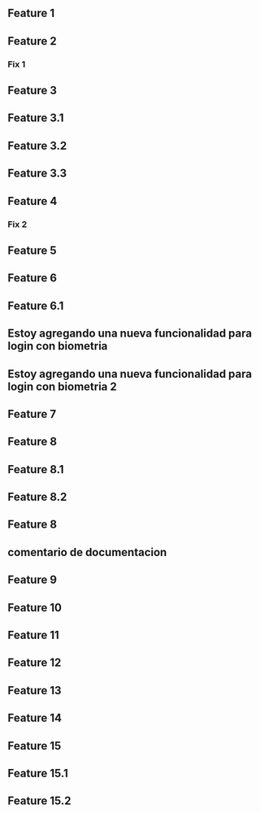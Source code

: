 ## Feature 1

## Feature 2

### Fix 1

## Feature 3
## Feature 3.1
## Feature 3.2
## Feature 3.3

## Feature 4

### Fix 2

## Feature 5

## Feature 6
## Feature 6.1

## Estoy agregando una nueva funcionalidad para login con biometria
## Estoy agregando una nueva funcionalidad para login con biometria 2

## Feature 7

## Feature 8
## Feature 8.1
## Feature 8.2

## Feature 8

## comentario de documentacion

## Feature 9

## Feature 10
## Feature 11

## Feature 12
## Feature 13

## Feature 14

## Feature 15
## Feature 15.1
## Feature 15.2
